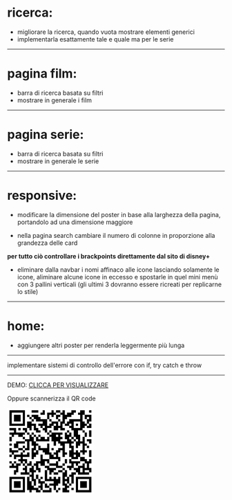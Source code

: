 # ricerca:

- migliorare la ricerca, quando vuota mostrare elementi generici 
- implementarla esattamente tale e quale ma per le serie

---

# pagina film:

- barra di ricerca basata su filtri
- mostrare in generale i film

---

# pagina serie: 

- barra di ricerca basata su filtri
- mostrare in generale le serie

---

# responsive:

- modificare la dimensione del poster in base alla larghezza della pagina, portandolo ad una dimensione maggiore

- nella pagina search cambiare il numero di colonne in proporzione alla grandezza delle card

**per tutto ciò controllare i brackpoints direttamente dal sito di disney+**

- eliminare dalla navbar i nomi affinaco alle icone lasciando solamente le icone, aliminare alcune icone in eccesso e spostarle in quel mini menù con 3 pallini verticali (gli ultimi 3 dovranno essere ricreati per replicarne lo stile)

---

# home: 

- aggiungere altri poster per renderla leggermente più lunga

---

implementare sistemi di controllo dell'errore con if, try catch e throw

---

DEMO: <a href="https://mattiaortolani.github.io/Disney/">CLICCA PER VISUALIZZARE</a>

<p>Oppure scannerizza il QR code</p>
<img src="assets/img/qr.png" width="200px">